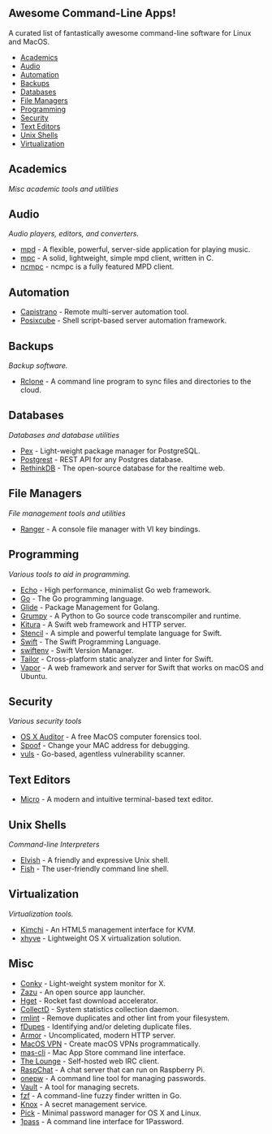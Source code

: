 ## Awesome Command-Line Apps!

A curated list of fantastically awesome command-line software for Linux and MacOS.

  * [Academics](#academics)
  * [Audio](#audio)
  * [Automation](#automation)
  * [Backups](#backups)
  * [Databases](#databases)
  * [File Managers](#file-managers)
  * [Programming](#programming)
  * [Security](#Security)
  * [Text Editors](#text-editors)
  * [Unix Shells](#unix-shells)
  * [Virtualization](#virtualization)

## Academics
*Misc academic tools and utilities*

## Audio
*Audio players, editors, and converters.*

* [mpd](https://www.musicpd.org/) - A flexible, powerful, server-side application for playing music.
* [mpc](https://www.musicpd.org/clients/mpc/) - A solid, lightweight, simple mpd client, written in C.
* [ncmpc](https://www.musicpd.org/clients/ncmpc/) - ncmpc is a fully featured MPD client.

## Automation

* [Capistrano](http://capistranorb.com) - Remote multi-server automation tool.
* [Posixcube](https://github.com/myplaceonline/posixcube) - Shell script-based server automation framework.

## Backups
*Backup software.*

* [Rclone](http://rclone.org/) - A command line program to sync files and directories to the cloud.

## Databases
*Databases and database utilities*

* [Pex](https://github.com/petere/pex) - Light-weight package manager for PostgreSQL.
* [Postgrest](http://postgrest.com) - REST API for any Postgres database.
* [RethinkDB](https://rethinkdb.com/) - The open-source database for the realtime web.

## File Managers
*File management tools and utilities*

* [Ranger](https://github.com/ranger/ranger) - A console file manager with VI key bindings.

## Programming
*Various tools to aid in programming.*

* [Echo](https://echo.labstack.com/) - High performance, minimalist Go web framework.
* [Go](https://golang.org/) - The Go programming language.
* [Glide](https://glide.sh/) - Package Management for Golang.
* [Grumpy](https://github.com/google/grumpy) - A Python to Go source code transcompiler and runtime.
* [Kitura](http://www.kitura.io/) - A Swift web framework and HTTP server.
* [Stencil](https://stencil.fuller.li/en/latest/) - A simple and powerful template language for Swift.
* [Swift](https://swift.org/) - The Swift Programming Language.
* [swiftenv](https://swiftenv.fuller.li/en/latest/) - Swift Version Manager.
* [Tailor](https://tailor.sh/) - Cross-platform static analyzer and linter for Swift.
* [Vapor](https://vapor.codes/) - A web framework and server for Swift that works on macOS and Ubuntu.

## Security
*Various security tools*

* [OS X Auditor](https://github.com/jipegit/OSXAuditor) - A free MacOS computer forensics tool.
* [Spoof](https://github.com/feross/spoof) - Change your MAC address for debugging.
* [vuls](https://github.com/future-architect/vuls) - Go-based, agentless vulnerability scanner.

## Text Editors

* [Micro](https://micro-editor.github.io/) - A modern and intuitive terminal-based text editor.

## Unix Shells
*Command-line Interpreters*

* [Elvish](https://github.com/elves/elvish) - A friendly and expressive Unix shell.
* [Fish](http://fishshell.com/) - The user-friendly command line shell.

## Virtualization
*Virtualization tools.*

* [Kimchi](https://github.com/kimchi-project/kimchi) - An HTML5 management interface for KVM.
* [xhyve](http://www.xhyve.org/) - Lightweight OS X virtualization solution.

## Misc
* [Conky](https://github.com/brndnmtthws/conky) - Light-weight system monitor for X.
* [Zazu](http://zazuapp.org/) - An open source app launcher.
* [Hget](https://github.com/huydx/hget) - Rocket fast download accelerator.
* [CollectD](http://collectd.org/) - System statistics collection daemon.
* [rmlint](http://rmlint.readthedocs.io) - Remove duplicates and other lint from your filesystem.
* [fDupes](https://github.com/adrianlopezroche/fdupes) - Identifying and/or deleting duplicate files.
* [Armor](https://armor.labstack.com/) - Uncomplicated, modern HTTP server.
* [MacOS VPN](https://github.com/halo/macosvpn) - Create macOS VPNs programmatically.
* [mas-cli](https://github.com/mas-cli/mas) - Mac App Store command line interface.
* [The Lounge](https://thelounge.github.io/) - Self-hosted web IRC client.
* [RaspChat](http://beta.raspchat.com) - A chat server that can run on Raspberry Pi.
* [onepw](https://github.com/mkideal/onepw) - A command line tool for managing passwords.
* [Vault](https://www.vaultproject.io/) - A tool for managing secrets.
* [fzf](https://github.com/junegunn/fzf) - A command-line fuzzy finder written in Go.
* [Knox](https://github.com/pinterest/knox) - A secret management service.
* [Pick](https://github.com/bndw/pick) - Minimal password manager for OS X and Linux.
* [1pass](https://github.com/georgebrock/1pass) - A command line interface for 1Password.

